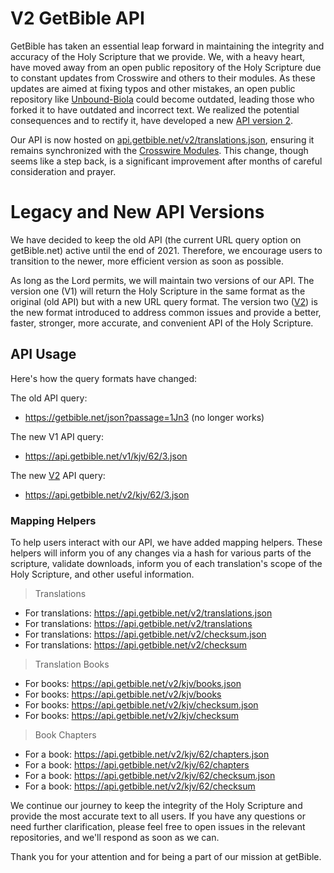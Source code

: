 # V2 GetBible API

GetBible has taken an essential leap forward in maintaining the integrity and accuracy of the Holy Scripture that we provide. We, with a heavy heart, have moved away from an open public repository of the Holy Scripture due to constant updates from Crosswire and others to their modules. As these updates are aimed at fixing typos and other mistakes, an open public repository like [Unbound-Biola](https://github.com/getbible/Unbound-Biola) could become outdated, leading those who forked it to have outdated and incorrect text. We realized the potential consequences and to rectify it, have developed a new [API version 2](https://github.com/getbible/v2).

Our API is now hosted on [api.getbible.net/v2/translations.json](https://api.getbible.net/v2/translations.json), ensuring it remains synchronized with the [Crosswire Modules](http://www.crosswire.org/sword/modules/ModDisp.jsp?modType=Bibles). This change, though seems like a step back, is a significant improvement after months of careful consideration and prayer.

# Legacy and New API Versions

We have decided to keep the old API (the current URL query option on getBible.net) active until the end of 2021. Therefore, we encourage users to transition to the newer, more efficient version as soon as possible.

As long as the Lord permits, we will maintain two versions of our API. The version one (V1) will return the Holy Scripture in the same format as the original (old API) but with a new URL query format. The version two ([V2](https://github.com/getbible/v2)) is the new format introduced to address common issues and provide a better, faster, stronger, more accurate, and convenient API of the Holy Scripture.

## API Usage

Here's how the query formats have changed:

The old API query:
- https://getbible.net/json?passage=1Jn3 (no longer works)

The new V1 API query:
- https://api.getbible.net/v1/kjv/62/3.json

The new [V2](https://github.com/getbible/v2) API query:
- https://api.getbible.net/v2/kjv/62/3.json

### Mapping Helpers

To help users interact with our API, we have added mapping helpers. These helpers will inform you of any changes via a hash for various parts of the scripture, validate downloads, inform you of each translation's scope of the Holy Scripture, and other useful information.

> Translations
- For translations: https://api.getbible.net/v2/translations.json
- For translations: https://api.getbible.net/v2/translations
- For translations: https://api.getbible.net/v2/checksum.json
- For translations: https://api.getbible.net/v2/checksum

> Translation Books
- For books: https://api.getbible.net/v2/kjv/books.json
- For books: https://api.getbible.net/v2/kjv/books
- For books: https://api.getbible.net/v2/kjv/checksum.json
- For books: https://api.getbible.net/v2/kjv/checksum

> Book Chapters
- For a book: https://api.getbible.net/v2/kjv/62/chapters.json
- For a book: https://api.getbible.net/v2/kjv/62/chapters
- For a book: https://api.getbible.net/v2/kjv/62/checksum.json
- For a book: https://api.getbible.net/v2/kjv/62/checksum

We continue our journey to keep the integrity of the Holy Scripture and provide the most accurate text to all users. If you have any questions or need further clarification, please feel free to open issues in the relevant repositories, and we'll respond as soon as we can.

Thank you for your attention and for being a part of our mission at getBible.
